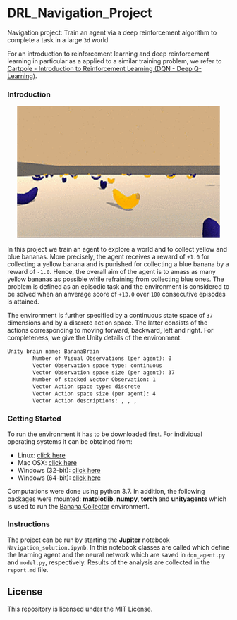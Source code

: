 # DRL_Navigation_Project
Navigation project: Train an agent via a deep reinforcement algorithm to complete a task in a large `3d` world

For an introduction to reinforcement learning and deep reinforcement learning in particular as a applied to a similar training problem, we refer to [Cartpole - Introduction to Reinforcement Learning (DQN - Deep Q-Learning)](https://towardsdatascience.com/cartpole-introduction-to-reinforcement-learning-ed0eb5b58288).

### Introduction

<p align="center">
  <img width="460" height="300" src="banana world.gif">
</p>

In this project we train an agent to explore a world and to collect yellow and blue bananas. More precisely, the agent receives a reward of `+1.0` for collecting a yellow banana and is punished for collecting a blue banana by a reward of `-1.0`. Hence, the overall aim of the agent is to amass as many yellow bananas as possible while refraining from collecting blue ones. The problem is defined as an episodic task and the environment is considered to be solved when an anverage score of `+13.0` over `100` consecutive episodes is attained.

The environment is further specified by a continuous state space of `37` dimensions and by a discrete action space. The latter consists of the actions corresponding to moving forward, backward, left and right. For completeness, we give the Unity details of the environment:

```
Unity brain name: BananaBrain
        Number of Visual Observations (per agent): 0
        Vector Observation space type: continuous
        Vector Observation space size (per agent): 37
        Number of stacked Vector Observation: 1
        Vector Action space type: discrete
        Vector Action space size (per agent): 4
        Vector Action descriptions: , , , 
```
### Getting Started

To run the environment it has to be downloaded first. For individual operating systems it can be obtained from:
* Linux: [click here](https://s3-us-west-1.amazonaws.com/udacity-drlnd/P1/Banana/Banana_Linux.zip)
* Mac OSX: [click here](https://s3-us-west-1.amazonaws.com/udacity-drlnd/P1/Banana/Banana.app.zip)
* Windows (32-bit): [click here](https://s3-us-west-1.amazonaws.com/udacity-drlnd/P1/Banana/Banana_Windows_x86.zip)
* Windows (64-bit): [click here](https://s3-us-west-1.amazonaws.com/udacity-drlnd/P1/Banana/Banana_Windows_x86_64.zip)

Computations were done using python 3.7. In addition, the following packages were mounted: **matplotlib**, **numpy**, **torch** and **unityagents** which is used to run the [Banana Collector](https://github.com/Unity-Technologies/ml-agents/blob/master/docs/Learning-Environment-Examples.md#banana-collector) environment.

### Instructions

The project can be run by starting the **Jupiter** notebook `Navigation_solution.ipynb`. In this notebook classes are called which define the learning agent and the neural network which are saved in `dqn_agent.py` and `model.py`, respectively. Results of the analysis are collected in the `report.md` file.

## License
This repository is licensed under the MIT License.
